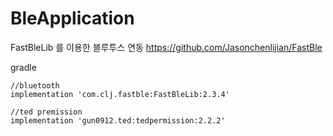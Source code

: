 # BleApplication

FastBleLib 를 이용한 블루투스 연동
https://github.com/Jasonchenlijian/FastBle

gradle

    //bluetooth
    implementation 'com.clj.fastble:FastBleLib:2.3.4'

    //ted premission
    implementation 'gun0912.ted:tedpermission:2.2.2'
